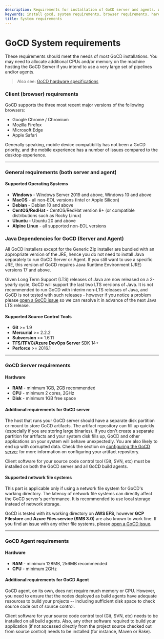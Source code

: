 ```yaml
---
description: Requirements for installation of GoCD server and agents. Additional CPUs and/or memory may need to be allocated.
keywords: install gocd, system requirements, browser requirements, hardware requirements, server requirements, operating systems, gocd agent
title: System requirements
---
```



# GoCD System requirements

These requirements should meet the needs of most GoCD installations. You may need to allocate additional CPUs and/or
memory on the machine hosting the GoCD Server if you intend to use a very large set of pipelines and/or agents.

> Also see: [GoCD hardware specifications](./hardware_specifications.html)

### Client (browser) requirements

GoCD supports the three most recent major versions of the following browsers:

- Google Chrome / Chromium
- Mozilla Firefox
- Microsoft Edge
- Apple Safari

Generally speaking, mobile device compatibility has not been a GoCD priority, and the mobile experience
has a number of issues compared to the desktop experience.

<hr>

### General requirements (both server and agent)

#### Supported Operating Systems

* **Windows** - Windows Server 2019 and above, Windows 10 and above
* **MacOS** - all non-EOL versions (Intel or Apple Silicon)
* **Debian**  - Debian 10 and above
* **CentOS/RedHat** - CentOS/RedHat version 8+ (or compatible distributions such as Rocky Linux)
* **Ubuntu** - Ubuntu 20 and above
* **Alpine Linux** - all supported non-EOL versions

### Java Dependencies for GoCD (Server and Agent)

All GoCD installers except for the Generic Zip installer are bundled with an appropriate version of the JRE, hence you
do not need to install Java separately to run GoCD Server or Agent. If you still want to use a specific JRE, this
version of GoCD requires Java Runtime Environment (JRE) versions 17 and above.

Given Long Term Support (LTS) releases of Java are now released on a 2-yearly cycle, GoCD will support the last two
LTS versions of Java. It is not recommended to run GoCD with interim non-LTS releases of Java, and GoCD is not tested
with such releases - however if you notice a problem please [open a GoCD issue](https://github.com/gocd/gocd/issues/new) so we can resolve it in advance
of the next Java LTS release.

#### Supported Source Control Tools

* **Git** >= 1.9
* **Mercurial** >= 2.2.2
* **Subversion** >= 1.6.11
* **TFS/TFVC/Azure DevOps Server** SDK 14+
* **Perforce** >= 2016.1

<hr>

### GoCD Server requirements

#### Hardware

* **RAM** - minimum 1GB, 2GB recommended
* **CPU** - minimum 2 cores, 2GHz
* **Disk** - minimum 1GB free space

#### Additional requirements for GoCD server

The host that runs your GoCD server should have a separate disk partition or mount to store GoCD artifacts. The artifact repository
can fill up quickly (especially if you are storing large binaries). If you don't create a separate partition for
artifacts and your system disk fills up, GoCD and other applications on your system will behave unexpectedly. You are
also likely to end up with corrupted data. Check the section on
[configuring the GoCD server](configuring_server_details.html) for more information on configuring your artifact
repository.

Client software for your source code control tool (Git, SVN, etc) must be installed on both the GoCD server and all GoCD
build agents.

#### Supported network file systems

This part is applicable only if using a network file system for GoCD's working directory. The latency of network file 
systems can directly affect the GoCD server's performance. It is recommended to use local storage instead of network storage.

GoCD is tested with its working directory on **AWS EFS**, however **GCP Filestore** and **Azure Files service (SMB 3.0)** 
are also known to work fine. If you find an issue with any other file systems, please 
[open a GoCD issue](https://github.com/gocd/gocd/issues/new).

<hr>

### GoCD Agent requirements

#### Hardware

* **RAM** - minimum 128MB, 256MB recommended
* **CPU** - minimum 2GHz

#### Additional requirements for GoCD Agent

GoCD agent, on its own, does not require much memory or CPU. However, you need to ensure that the nodes deployed as
build agents have adequate resources to build your projects -- including sufficient disk space to check source code out
of source control.

Client software for your source code control tool (Git, SVN, etc) needs to be installed on all build agents. Also, any
other software required to build your application (if not accessed directly from the project source checked out from
source control) needs to be installed (for instance, Maven or Rake).
